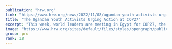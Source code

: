 ```yaml
---
publication: "hrw.org"
link: "https://www.hrw.org/news/2022/11/08/ugandan-youth-activists-urging-action-cop27"
title: "The Ugandan Youth Activists Urging Action at COP27"
excerpt: "This week, world leaders are meeting in Egypt for COP27, the global climate summit. Joining them will be Ugandan youth activists who have decided to make their voices heard."
image: "https://www.hrw.org/sites/default/files/styles/opengraph/public/media_2022/11/202211afr_uganda_friday_for_future_activists.jpg?h=ddb1ad0c&itok=XU3_wUic"
group: pro
rank: 18
---
```

